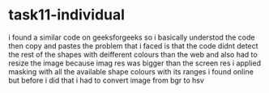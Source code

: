 # task11-individual
i found a similar code on geeksforgeeks
so i basically understod the code then copy and pastes
the problem that i faced is that the code didnt detect the rest of the shapes with deifferent colours than the web
and also had to resize the image because imag res was bigger than the screen res
i applied masking with all the available shape colours with its ranges i found online
but before i did that i had to convert image from bgr to hsv
